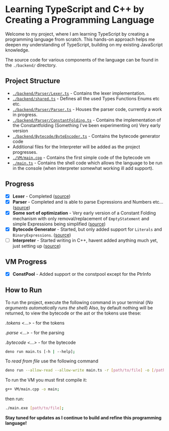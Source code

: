 # Learning TypeScript and C++ by Creating a Programming Language

Welcome to my project, where I am learning TypeScript by creating a programming language from scratch. This hands-on approach helps me deepen my understanding of TypeScript, building on my existing JavaScript knowledge.

The source code for various components of the language can be found in the `./backend/` directory.

## Project Structure

- [`./backend/Parser/Lexer.ts`](./backend/Parser/Lexer.ts) - Contains the lexer implementation.
- [`./backend/shared.ts`](./backend/shared.ts) - Defines all the used Types Functions Enums etc etc.
- [`./backend/Parser/Parser.ts`](./backend/Parser/Parser.ts) - Houses the parser code, currently a work in progress.
- [`./backend/Parser/ConstantFolding.ts`](./backend/Parser/ConstantFolding.ts) - Contains the implementation of the Constantfolding (Something I've been experimenting on) Very early version
- [`./backend/Bytecode/ByteEncoder.ts`](./backend/Bytecode/ByteEncoder.ts) - Contains the bytecode generator code
- Additional files for the Interpreter will be added as the project progresses.
- [`./VM/main.cpp`](./VM/main.cpp) - Contains the first simple code of the bytecode vm
- [`./main.ts`](./main.ts) - Contains the shell code which allows the language to be run in the console (when interpreter somewhat working ill add support).

## Progress

- [x] **Lexer** - Completed ([source](./backend/Parser/Lexer.ts))
- [x] **Parser** - Completed and is able to parse Expressions and Numbers etc... ([source](./backend/Parser/Parser.ts))
- [x] **Some sort of optimization** - Very early version of a Constant Folding mechanism with only removal/replacement of `EmptyStatement` and simple Expressions being simplified ([source](./backend/Parser/ConstantFolding.ts))
- [x] **Bytecode Generator** - Started, but only added support for `Literals` and `BinaryExpressions`. ([source](./backend/Bytecode/ByteEncoder.ts))
- [ ] **Interpreter** - Started writing in C++, havent added anything much yet, just setting up ([source](./VM/main.cpp))

## VM Progress

- [x] **ConstPool** - Added support or the constpool except for the PtrInfo

## How to Run

To run the project, execute the following command in your terminal (*No arguments automatically runs the shell*)
Also, by default nothing will be returned, to view the bytecode or the ast or the tokens use these:

*.tokens <...>* - for the tokens

*.parse <...>* - for the parsing

*.bytecode <...>* - for the bytecode

```bash
deno run main.ts [-h | --help];
```

To *read from file* use the following command

```bash
deno run --allow-read --allow-write main.ts -r [path/to/file] -o [/path/to/output];
```

To run the VM you must first compile it:

```bash
g++ VM/main.cpp -o main;
```

then run:

```bash
./main.exe [path/to/file];
```

**Stay tuned for updates as I continue to build and refine this programming language!**
